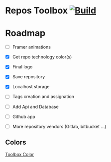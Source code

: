 # Repos Toolbox [![Build](https://github.com/piny4man/repos-toolbox/actions/workflows/pull-request.yml/badge.svg)](https://github.com/piny4man/repos-toolbox/actions/workflows/pull-request.yml)

# Roadmap
- [ ] Framer animations
- [x] Get repo technology color(s)
- [x] Final logo
- [x] Save repository
- [x] Localhost storage
- [ ] Tags creation and assignation
- [ ] Add Api and Database
- [ ] Github app
- [ ] More repository vendors (Gitlab, bitbucket ...)


## Colors
[Toolbox Color](https://www.color-name.com/toolbox.color)